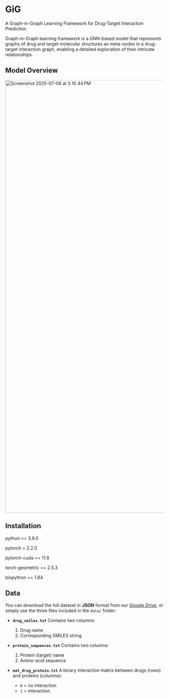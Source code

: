 # GiG
A Graph-in-Graph Learning Framework for Drug-Target Interaction Prediction

Graph-in-Graph learning framework is a GNN-based model that represents graphs of drug and target molecular structures as meta-nodes in a drug-target interaction graph, enabling a detailed exploration of their intricate relationships.

## Model Overview
<img width="1370" alt="Screenshot 2025-07-08 at 3 10 44 PM" src="https://github.com/user-attachments/assets/b81dc2ad-ce9c-4f8f-bbb7-c602145ca92f" />

## Installation
python == 3.9.0

pytorch = 2.2.0

pytorch-cuda == 11.8

torch-geometric == 2.5.3

biopython == 1.84

## Data
You can download the full dataset in **JSON** format from our [Google Drive](https://drive.google.com/file/d/1DHN98GNzy_8OQ9_Z1r62m9BSo6HkVETr/view?usp=sharing), or simply use the three files included in the `data/` folder:

* **`drug_smiles.txt`**
  Contains two columns:

  1. Drug name
  2. Corresponding SMILES string

* **`protein_sequences.txt`**
  Contains two columns:

  1. Protein (target) name
  2. Amino-acid sequence

* **`mat_drug_protein.txt`**
  A binary interaction matrix between drugs (rows) and proteins (columns):

  * `0` = no interaction
  * `1` = interaction



